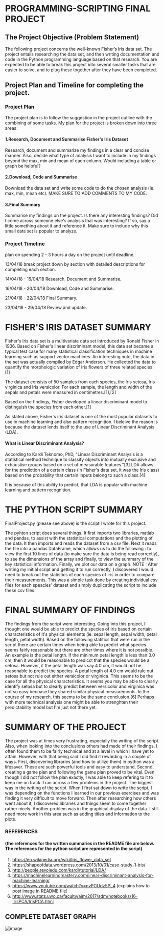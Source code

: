 # PROGRAMMING-SCRIPTING FINAL PROJECT

## The Project Objective (Problem Statement)
The following project concerns the well-known Fisher’s Iris data set. The project entails researching the data set, and then writing documentation and code in the Python programming language based on that research. You are expected to be able to break this project into several smaller tasks that are easier to solve, and to plug these together after they have been completed.  

## Project Plan and Timeline for completing the project.

### Project Plan
The project plan is to follow the suggestion in the project outline with the combining of some tasks.
My plan for the project is broken down into three areas:

#### 1.Research, Document and Summarise Fisher's Iris Dataset

Research, document and summarize my findings in a clear and concise manner.
Also, decide what type of analysis I want to include in my findings beyond the max, min and mean of
each column. Would including a table or graph be helpful?

#### 2.Download, Code and Summarise

Download the data set and write some code to do the chosen analysis (ie. max, min, mean etc).
MAKE SURE TO ADD COMMENTS TO MY CODE.

#### 3.Final Summary

Summarise my findings on the project. Is there any interesting findings? Did I come across
someone else's analysis that was interesting? If so, say a little something about it and reference it.
Make sure to include why this small data set is popular to analyze.

### Project Timeline

plan on spending 2 - 3 hours a day on the project until deadline.

13/04/18 break project down by section with detailed descriptions for completing each section.

14/04/18 - 15/04/18 Research, Document and Summarise.

16/04/18 - 20/04/18 Download, Code and Summarise.

21/04/18 - 22/04/18 Final Summary.

23/04/18 - 29/04/18 Review and update.


# FISHER'S IRIS DATASET SUMMARY

Fisher's Iris data set is a multivariate data set introduced by Ronald Fisher in 1936. Based on Fisher's linear discriminant model, this data set became a typical test case for many statistical classification techniques in machine learning such as support vector machines. An interesting note, the data in the set was actually compiled by Edgar Anderson. He collected the data to quantify the morphologic variation of Iris flowers of three related species. [1]

The dataset consists of 50 samples from each species, the Iris setosa, Iris virginica and Iris versicolor. For each sample, the
length and width of the sepals and petals were measured in centimetres.[1],[2]

Based on the findings, Fisher developed a linear discriminant model to distinguish the species from each other.[1]

As stated above, Fisher's iris dataset is one of the most popular datasets to use in machine learning and also pattern recognition. I beleive the reason is because the dataset lends itself to the use of Linear Discriminant Analysis (LDA). 

#### What is Linear Discriminant Analysis?
According to Kardi Teknomo, PhD, "Linear Discriminant Analysis is a statistical method technique to classify objects into mutually exclusive and exhaustive groups based on a set of measurable features."[3] LDA allows for the prediction of a certain class (in Fisher's data set, it was the Iris class) based on the probability that certain inputs belong to such a class.[4]

It is because of this ability to predict, that LDA is popular with machine learning and pattern recognition. 


# THE PYTHON SCRIPT SUMMARY
FinalProject.py (please see above) is the script I wrote for this project.

The pyhton script does several things. It first imports two libraries, matlab and pandas, to assist with the statistical computations and the plotting of the data. It then imports and reads the dataset from a csv file. Next it reads the file into a pandas DataFrame, which allows us to do the following : to view the first 10 lines of data (to make sure the data is being read correctly), to see the dimensions of the array and finally, to view the summary of the key statistical information. Finally, we plot our data on a graph.
NOTE : After writing my initial script and getting it to run correctly, I discovered I would need to break out the statistics of each species of iris in order to compare their measurements. This was a simple task done by creating individual csv files for each speacies' dataset and simply duplicating the script to include these csv files.

# FINAL SUMMARY OF FINDINGS
The findings from the script were interesting. Going into this project, I thought one would be able to predict the species of iris
based on certain characteristics of it's physical elements (ie. sepal length, sepal width, petal length, petal width). Based on the following statitics that were run in the script there are certain times when being able to predict what species seems fairly reasonable but there are other times where it is not possible. An example is the petal length. If the minimum petal length is less than 3.0 cm, then it would be reasonable to predicct that the species would be a setosa. However, if the petal length was say 4.0 cm, it would not be reasonable to predict the species. A petal length of 4.0 cm would rule out setosa but not rule out either versicolor or virginica.
This seems to be the case for all the physical characteristics.  It seems you may be able to clearly identify setosa but to clearly predict between versicolor and virginica was not so easy becuase they shared similar physical measurements. In the course of my research, this seems to be the same conclusion.[6]
Perhaps with more technical analysis one might be able to strenghten their predictability model but I'm just not there yet.

# SUMMARY OF THE PROJECT
The project was at times very frustrating, especially the writing of the script. Also, when looking into the conclusions others had made of their findings, I often found them to be fairly technical and at a level in which I have yet to attain. However, with that being said I did find it rewarding in a couple of ways. First, discovering libraries (and how to utilize them) in python was a lifesaver. These are such powerful tools and easy to understand. Second, creating a game plan and following the game plan proved to be vital. Even though I did not follow the plan exactly, I was able to keep refering to it to keep me on track.
I ran across a few problems in the project. The biggest was in the writing of the script. When I first sat down to write the script, I was depending on the functions I learned in our previous exercises and was finding it very difficult to move forward. Then after researching how others went about it, I discovered libraries and things seem to come together rather nicely. Another problem was in the graphical display of the data. I still need more work in this area such as adding titles and information to the plots.



### REFERENCES 
#### (the references for the written summaries in the README file are below. The references for the python script are represented in the script)

1. https://en.wikipedia.org/wiki/Iris_flower_data_set
2. https://shapeofdata.wordpress.com/2013/10/01/case-study-1-iris/
3. http://people.revoledu.com/kardi/tutorial/LDA/
4. https://machinelearningmastery.com/linear-discriminant-analysis-for-machine-learning/
5. https://www.youtube.com/watch?v=nvPOUdz5PL4 (explains how to post image in README file)
6. http://www.stats.uwo.ca/faculty/aim/2017/sdm/notebooks/16-IrisPCA/IrisPCA.html



##                     COMPLETE DATASET GRAPH
![image](https://user-images.githubusercontent.com/36194250/38903663-e0290a0e-429d-11e8-9778-96f8982ec8d1.png)









